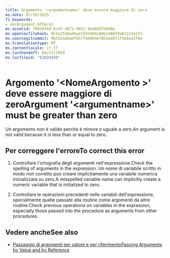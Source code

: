 ```yaml
---
title: Argomento '<argumentname>' deve essere maggiore di zero
ms.date: 07/20/2015
f1_keywords:
- vbrArgument_GTZero1
ms.assetid: f9939fbd-6c4f-4871-9452-9ea0267e948e
ms.openlocfilehash: 9c5e2526a46ae155d304c08e1460f9a61111e251
ms.sourcegitcommit: 9b552addadfb57fab0b9e7852ed4f1f1b8a42f8e
ms.translationtype: MT
ms.contentlocale: it-IT
ms.lasthandoff: 04/23/2019
ms.locfileid: "62024430"
---
```

# <a name="argument-argumentname-must-be-greater-than-zero"></a><span data-ttu-id="681a5-102">Argomento '\<NomeArgomento >' deve essere maggiore di zero</span><span class="sxs-lookup"><span data-stu-id="681a5-102">Argument '\<argumentname>' must be greater than zero</span></span>
<span data-ttu-id="681a5-103">Un argomento non è valido perché è minore o uguale a zero.</span><span class="sxs-lookup"><span data-stu-id="681a5-103">An argument is not valid because it is less than or equal to zero.</span></span>  
  
## <a name="to-correct-this-error"></a><span data-ttu-id="681a5-104">Per correggere l'errore</span><span class="sxs-lookup"><span data-stu-id="681a5-104">To correct this error</span></span>  
  
1. <span data-ttu-id="681a5-105">Controllare l'ortografia degli argomenti nell'espressione.</span><span class="sxs-lookup"><span data-stu-id="681a5-105">Check the spelling of arguments in the expression.</span></span> <span data-ttu-id="681a5-106">Un nome di variabile scritto in modo non corretto può creare implicitamente una variabile numerica inizializzata su zero.</span><span class="sxs-lookup"><span data-stu-id="681a5-106">A misspelled variable name can implicitly create a numeric variable that is initialized to zero.</span></span>  
  
2. <span data-ttu-id="681a5-107">Controllare le operazioni precedenti nelle variabili dell'espressione, specialmente quelle passate alla routine come argomenti da altre routine.</span><span class="sxs-lookup"><span data-stu-id="681a5-107">Check previous operations on variables in the expression, especially those passed into the procedure as arguments from other procedures.</span></span>  
  
## <a name="see-also"></a><span data-ttu-id="681a5-108">Vedere anche</span><span class="sxs-lookup"><span data-stu-id="681a5-108">See also</span></span>

- [<span data-ttu-id="681a5-109">Passaggio di argomenti per valore e per riferimento</span><span class="sxs-lookup"><span data-stu-id="681a5-109">Passing Arguments by Value and by Reference</span></span>](../../visual-basic/programming-guide/language-features/procedures/passing-arguments-by-value-and-by-reference.md)
